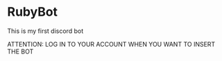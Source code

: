 # RubyBot
This is my first discord bot


ATTENTION: LOG IN TO YOUR ACCOUNT WHEN YOU WANT TO INSERT THE BOT
